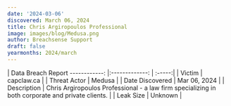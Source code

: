 ```yaml
---
date: '2024-03-06'
discovered: March 06, 2024
title: Chris Argiropoulos Professional
image: images/blog/Medusa.png
author: Breachsense Support
draft: false
yearmonths: 2024/march
---
```



| Data Breach Report
------------:     |:-------------:    | :-----:|
| Victim      | capclaw.ca      | 
| Threat Actor      | Medusa      | 
| Date Discovered      | Mar 06, 2024      | 
| Description      | Chris Argiropoulos Professional - a law firm specializing in both corporate and private clients.      | 
| Leak Size      | Unknown      | 


